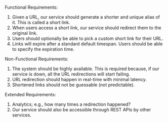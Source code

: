 Functional Requirements:
1. Given a URL, our service should generate a shorter and unique alias of it. This is called a short link.
2. When users access a short link, our service should redirect them to the original link.
3. Users should optionally be able to pick a custom short link for their URL.
4. Links will expire after a standard default timespan. Users should be able to specify the
expiration time.


Non-Functional Requirements:
1. The system should be highly available. This is required because, if our service is down, all the URL redirections will start failing.
2. URL redirection should happen in real-time with minimal latency.
3. Shortened links should not be guessable (not predictable).


Extended Requirements:


1. Analytics; e.g., how many times a redirection happened?
2. Our service should also be accessible through REST APIs by other services.


